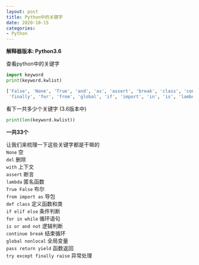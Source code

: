 ```yaml
---
layout: post
title: Python中的关键字
date: 2020-10-15
categories:
- Python
---
```


**解释器版本: Python3.6**

查看python中的关键字
```python
import keyword
print(keyword.kwlist)
```
```python
['False', 'None', 'True', 'and', 'as', 'assert', 'break', 'class', 'continue', 'def', 'del', 'elif', 'else', 'except',
 'finally', 'for', 'from', 'global', 'if', 'import', 'in', 'is', 'lambda', 'nonlocal', 'not', 'or', 'pass', 'raise', 'return', 'try', 'while', 'with', 'yield']
```
看下一共多少个关键字 (3.6版本中)
```python
print(len(keyword.kwlist))
```
**一共33个**

让我们来梳理一下这些关键字都是干嘛的<br>
`None` 空<br>
`del` 删除<br>
`with` 上下文<br>
`assert` 断言<br>
`lambda` 匿名函数<br>
`True False` 布尔<br>
`from import as` 导包<br>
`def class` 定义函数和类<br>
`if elif else` 条件判断<br>
`for in while` 循环语句<br>
`is or and not` 逻辑判断<br>
`continue break` 结束循环<br>
`global nonlocal` 全局变量<br>
`pass return yield` 函数返回<br>
`try except finally raise` 异常处理
